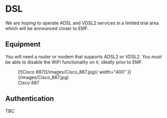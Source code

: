 # DSL

We are _hoping_ to operate ADSL and VDSL2 services in a limited trial area which will be announced closer to EMF.

## Equipment

You will need a router or modem that supports ADSL2 or VDSL2. You _must_ be able to disable the WiFi functionality on it, ideally prior to EMF.

<figure markdown="span">
  [![Cisco 887](/images/Cisco_887.jpg){ width="400" }](/images/Cisco_887.jpg)
  <figcaption>Cisco 887</figcaption>
</figure>

## Authentication 

TBC
